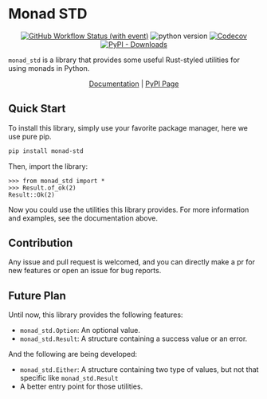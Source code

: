 # Monad STD

<div style="text-align: center;">

[![GitHub Workflow Status (with event)](https://img.shields.io/github/actions/workflow/status/Embers-of-the-Fire/monad-std/test-python-package.yml?branch=main&logo=github)](https://github.com/Embers-of-the-Fire/monad-std/actions)
![python version](https://img.shields.io/badge/python-%E2%89%A53.8-blue?logo=python)
[![Codecov](https://img.shields.io/codecov/c/github/Embers-of-the-Fire/monad-std?logo=codecov)](https://app.codecov.io/gh/Embers-of-the-Fire/monad-std)
[![PyPI - Downloads](https://img.shields.io/pypi/dm/monad-std?logo=pypi)](https://pypi.org/project/monad-std/)

</div>

`monad_std` is a library that provides some useful Rust-styled utilities for using monads in Python.

<div style="text-align: center;">

[Documentation](https://embers-of-the-fire.github.io/monad-std/) | [PyPI Page](https://pypi.org/project/monad-std/)

</div>

## Quick Start

To install this library, simply use your favorite package manager, here we use pure pip.

```bash
pip install monad-std
```

Then, import the library:

```python-repl
>>> from monad_std import *
>>> Result.of_ok(2)
Result::Ok(2)
```

Now you could use the utilities this library provides. For more information and examples, see the documentation above.

## Contribution

Any issue and pull request is welcomed, and you can directly make a pr for new features or open an issue for bug reports.

## Future Plan

Until now, this library provides the following features:

- `monad_std.Option`: An optional value.
- `monad_std.Result`: A structure containing a success value or an error.

And the following are being developed:

- `monad_std.Either`: A structure containing two type of values, but not that specific like `monad_std.Result`
- A better entry point for those utilities.
